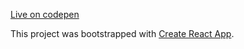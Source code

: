 [Live on codepen](https://codepen.io/maciejziemichod/full/jObQKao)

This project was bootstrapped with [Create React App](https://github.com/facebook/create-react-app).
